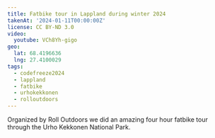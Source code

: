 ```yaml
---
title: Fatbike tour in Lappland during winter 2024
takenAt: '2024-01-11T00:00:00Z'
license: CC BY-ND 3.0
video:
  youtube: VCh8Yh-gigo
geo:
  lat: 68.4196636
  lng: 27.4100029
tags:
  - codefreeze2024
  - lappland
  - fatbike
  - urhokekkonen
  - rolloutdoors
---
```


Organized by Roll Outdoors we did an amazing four hour fatbike tour through the Urho Kekkonen National Park.